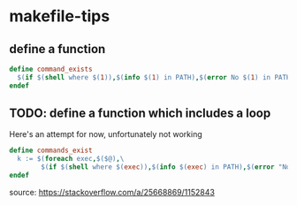 # makefile-tips

## define a function
```makefile
define command_exists
  $(if $(shell where $(1)),$(info $(1) in PATH),$(error No $(1) in PATH))
endef
```

## TODO: define a function which includes a loop
Here's an attempt for now, unfortunately not working
```makefile
define commands_exist
  k := $(foreach exec,$($@),\
        $(if $(shell where $(exec)),$(info $(exec) in PATH),$(error "No $(exec) in PATH")))
endef
```
source: https://stackoverflow.com/a/25668869/1152843

